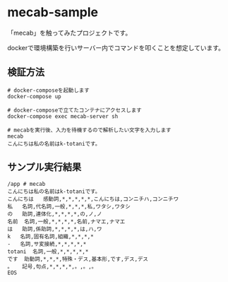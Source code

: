 # mecab-sample

「mecab」を触ってみたプロジェクトです。

dockerで環境構築を行いサーバー内でコマンドを叩くことを想定しています。

## 検証方法

```
# docker-composeを起動します
docker-compose up

# docker-composeで立てたコンテナにアクセスします
docker-compose exec mecab-server sh

# mecabを実行後、入力を待機するので解析したい文字を入力します
mecab
こんにちは私の名前はk-totaniです。
```

## サンプル実行結果

```
/app # mecab
こんにちは私の名前はk-totaniです。
こんにちは	感動詞,*,*,*,*,*,こんにちは,コンニチハ,コンニチワ
私	名詞,代名詞,一般,*,*,*,私,ワタシ,ワタシ
の	助詞,連体化,*,*,*,*,の,ノ,ノ
名前	名詞,一般,*,*,*,*,名前,ナマエ,ナマエ
は	助詞,係助詞,*,*,*,*,は,ハ,ワ
k	名詞,固有名詞,組織,*,*,*,*
-	名詞,サ変接続,*,*,*,*,*
totani	名詞,一般,*,*,*,*,*
です	助動詞,*,*,*,特殊・デス,基本形,です,デス,デス
。	記号,句点,*,*,*,*,。,。,。
EOS
```